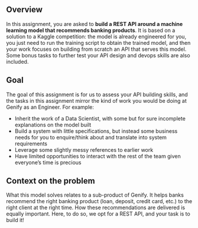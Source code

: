 ## Overview

In this assignment, you are asked to **build a REST API around a machine learning model that recommends banking products**. It is based on a solution to a Kaggle competition: the model is already engineered for you, you just need to run the training script to obtain the trained model, and then your work focuses on building from scratch an API that serves this model. Some bonus tasks to further test your API design and devops skills are also included.

## Goal

The goal of this assignment is for us to assess your API building skills, and the tasks in this assignment mirror the kind of work you would be doing at Genify as an Engineer. For example:

- Inherit the work of a Data Scientist, with some but for sure incomplete explanations on the model built
- Build a system with little specifications, but instead some business needs for you to enquire/think about and translate into system requirements
- Leverage some slightly messy references to earlier work
- Have limited opportunities to interact with the rest of the team given everyone’s time is precious

## Context on the problem

What this model solves relates to a sub-product of Genify. It helps banks recommend the right banking product (loan, deposit, credit card, etc.) to the right client at the right time. How these recommendations are delivered is equally important. Here, to do so, we opt for a REST API, and your task is to build it!